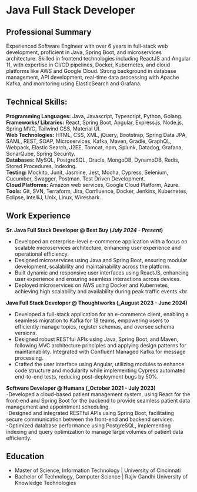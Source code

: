 # Java Full Stack Developer

## Professional Summary
Experienced Software Engineer with over 6 years in full-stack web development, proficient in Java, Spring Boot, and microservices architecture. Skilled in frontend technologies including ReactJS and Angular 11, with expertise in CI/CD pipelines, Docker, Kubernetes, and cloud platforms like AWS and Google Cloud. Strong background in database management, API development, real-time data processing with Apache Kafka, and monitoring using ElasticSearch and Grafana.

## Technical Skills:
**Programming Languages:**  Java, Javascript, Typescript, Python, Golang.<br>
**Frameworks/ Libraries:**  React, Spring Boot, Angular, Express.js, Node.js, Spring MVC, Tailwind CSS, Material UI.<br>
**Web Technologies:** HTML, CSS,  XML, jQuery, Bootstrap, Spring Data JPA, SAML, REST, SOAP, Microservices, Kafka, Maven, Gradle, GraphQL, Webpack, Elastic Search, J2EE, Tomcat, npm, Splunk, Datadog, Grafana, SonarQube, Spring Security.<br>
**Databases:** MySQL, PostgreSQL, Oracle, MongoDB, DynamoDB, Redis, Stored Procedures, Indexing.<br>
**Testing:** Mockito, Junit, Jasmine, Jest, Mocha, Cypress, Selenium, Cucumber, Swagger, Postman. Test Driven Development.<br>
**Cloud Platforms:** Amazon web services, Google Cloud Platform, Azure.<br>
**Tools:** Git, SVN, Terraform, Jira, Confluence, Docker, Jenkins, Kubernetes, Eclipse, IntelliJ, Unix, Linux, Wireshark.<br>

## Work Experience
**Sr. Java Full Stack Developer @ Best Buy (_July 2024 - Present_)**
- Developed an enterprise-level e-commerce application with a focus on scalable microservices architecture, enhancing user experience and operational efficiency.<br>
- Designed microservices using Java and Spring Boot, ensuring modular development, scalability and maintainability across the platform.<br>
- Built dynamic and responsive user interfaces using ReactJS, enhancing user experience and ensuring seamless interactions across devices.<br>
- Deployed microservices on AWS using Docker and Kubernetes, achieving high scalability and availability during peak traffic events.<br

**Java Full Stack Developer @ Thoughtworks (_August 2023 - June 2024)**                                                                                                                                 
- Developed a full-stack application for an e-commerce client, enabling a seamless migration to Kafka for 18 teams, empowering users to efficiently manage topics, register schemas, and oversee schema versions.<br>
- Designed robust RESTful APIs using Java, Spring Boot, and Maven, following MVC architecture principles and applying design patterns for maintainability. Integrated with Confluent Managed Kafka for message processing.<br>
- Crafted the user interface using Angular, utilizing modules to enhance code structure and modularity while implementing Cypress automated end-to-end tests, reducing post-deployment bugs by 50%.<br>

**Software Developer @ Humana (_October 2021 - July 2023)**    
-Developed a cloud-based patient management system, using React for the front-end and Spring Boot for the backend to provide seamless patient data management and appointment scheduling.<br>
-Designed and integrated RESTful APIs using Spring Boot, facilitating secure communication between the front-end and backend services.<br>
-Optimized database performance using PostgreSQL, implementing indexing and query optimization to manage large volumes of patient data efficiently.<br>


## Education					       		
- Master of Science, Information Technology	| University of Cincinnati	<br>
- Bachelor of Technology, Computer Science	| Rajiv Gandhi University of Knowledge Technologies <br> 			        		
